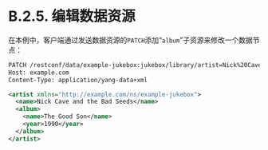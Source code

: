 # B.2.5. 编辑数据资源

在本例中，客户端通过发送数据资源的`PATCH`添加“`album`”子资源来修改一个数据节点：

```XML
PATCH /restconf/data/example-jukebox:jukebox/library/artist=Nick%20Cave%20and%20the%20Bad%20Seeds HTTP/1.1
Host: example.com
Content-Type: application/yang-data+xml

<artist xmlns="http://example.com/ns/example-jukebox">
  <name>Nick Cave and the Bad Seeds</name>
  <album>
    <name>The Good Son</name>
    <year>1990</year>
  </album>
</artist>
```
